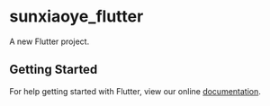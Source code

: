 # sunxiaoye_flutter

A new Flutter project.

## Getting Started

For help getting started with Flutter, view our online
[documentation](https://flutter.io/).
